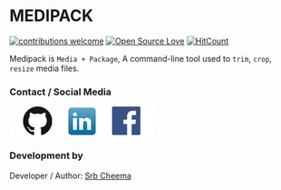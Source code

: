 # MEDIPACK
[![contributions welcome](https://img.shields.io/badge/contributions-welcome-brightgreen.svg?style=flat)](https://github.ocm/srbcheema1/medipack/issues)
[![Open Source Love](https://badges.frapsoft.com/os/v1/open-source.png?v=103)](https://github.com/srbcheema1/medipack)
[![HitCount](http://hits.dwyl.io/srbcheema1/medipack.svg)](http://hits.dwyl.io/srbcheema1/medipack)

Medipack is `Media + Package`, A command-line tool used to `trim`, `crop`, `resize` media files.



### Contact / Social Media

[![Github](extra/github.png)](https://github.com/srbcheema1/)
[![LinkedIn](extra/linkedin-48x48.png)](https://www.linkedin.com/in/srbcheema1/)
[![Facebook](extra/fb.png)](https://www.facebook.com/srbcheema/)

### Development by

Developer / Author: [Srb Cheema](https://github.com/srbcheema1/)
